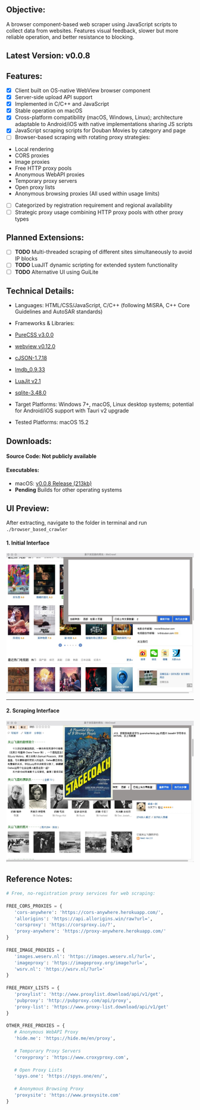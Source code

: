 ## Objective:
A browser component-based web scraper using JavaScript scripts to collect data from websites. Features visual feedback, slower but more reliable operation, and better resistance to blocking.

## Latest Version: v0.0.8

## Features:
- [x] Client built on OS-native WebView browser component
- [x] Server-side upload API support
- [x] Implemented in C/C++ and JavaScript
- [x] Stable operation on macOS
- [x] Cross-platform compatibility (macOS, Windows, Linux); architecture adaptable to Android/iOS with native implementations sharing JS scripts
- [x] JavaScript scraping scripts for Douban Movies by category and page
- [ ] Browser-based scraping with rotating proxy strategies:
 - Local rendering
 - CORS proxies
 - Image proxies  
 - Free HTTP proxy pools
 - Anonymous WebAPI proxies
 - Temporary proxy servers
 - Open proxy lists
 - Anonymous browsing proxies
 (All used within usage limits)
- [ ] Categorized by registration requirement and regional availability
- [ ] Strategic proxy usage combining HTTP proxy pools with other proxy types

## Planned Extensions:
- [ ] **TODO** Multi-threaded scraping of different sites simultaneously to avoid IP blocks
- [ ] **TODO** LuaJIT dynamic scripting for extended system functionality
- [ ] **TODO** Alternative UI using GuiLite

## Technical Details:
* Languages: HTML/CSS/JavaScript, C/C++ (following MiSRA, C++ Core Guidelines and AutoSAR standards)
* Frameworks & Libraries:
 * [PureCSS v3.0.0](https://pure-css.github.io/)
 * [webview v0.12.0](https://github.com/webview/webview)
 * [cJSON-1.7.18](https://github.com/DaveGamble/cJSON)
 * [lmdb_0.9.33](https://git.openldap.org/openldap/openldap/tree/mdb.master)
 * [LuaJit v2.1](https://repo.or.cz/w/luajit-2.0.git)
 * [sqlite-3.48.0](https://www.sqlite.org/2025/sqlite-amalgamation-3480000.zip)

* Target Platforms: Windows 7+, macOS, Linux desktop systems; potential for Android/iOS support with Tauri v2 upgrade
* Tested Platforms: macOS 15.2

## Downloads:
#### Source Code: Not publicly available

#### Executables:
* macOS: [v0.0.8 Release (213kb)](md/work/Browser-based_Crawler/基于浏览器的爬虫v0.0.8.zip)
* **Pending** Builds for other operating systems

## UI Preview:
After extracting, navigate to the folder in terminal and run `./browser_based_crawler`

#### 1. Initial Interface
<img src="md/work/Browser-based_Crawler/Browser-based_Crawler_01.jpg" class="markdown-img-container" alt="Initial Interface">

---
#### 2. Scraping Interface
<img src="md/work/Browser-based_Crawler/Browser-based_Crawler_02.jpg" class="markdown-img-container" alt="Scraping Interface">

## Reference Notes:
```python
# Free, no-registration proxy services for web scraping:

FREE_CORS_PROXIES = {
   'cors-anywhere': 'https://cors-anywhere.herokuapp.com/',
   'allorigins': 'https://api.allorigins.win/raw?url=',
   'corsproxy': 'https://corsproxy.io/?',
   'proxy-anywhere': 'https://proxy-anywhere.herokuapp.com/'
}

FREE_IMAGE_PROXIES = {
   'images.weserv.nl': 'https://images.weserv.nl/?url=',
   'imageproxy': 'https://imageproxy.org/image?url=',
   'wsrv.nl': 'https://wsrv.nl/?url='
}

FREE_PROXY_LISTS = {
   'proxylist': 'http://www.proxylist.download/api/v1/get',
   'pubproxy': 'http://pubproxy.com/api/proxy',
   'proxy-list': 'https://www.proxy-list.download/api/v1/get'
}

OTHER_FREE_PROXIES = {
   # Anonymous WebAPI Proxy
   'hide.me': 'https://hide.me/en/proxy',
   
   # Temporary Proxy Servers
   'croxyproxy': 'https://www.croxyproxy.com',
   
   # Open Proxy Lists
   'spys.one': 'https://spys.one/en/',
   
   # Anonymous Browsing Proxy
   'proxysite': 'https://www.proxysite.com'
}
